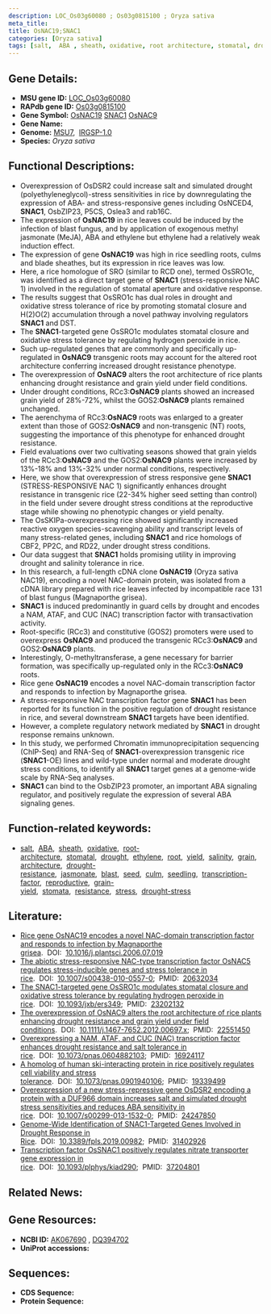 ```yaml
---
description: LOC_Os03g60080 ; Os03g0815100 ; Oryza sativa
meta_title:
title: OsNAC19;SNAC1
categories: [Oryza sativa]
tags: [salt,  ABA , sheath, oxidative, root architecture, stomatal, drought, ethylene, root, yield, salinity, grain, architecture, drought resistance, jasmonate, blast, seed, culm, seedling, transcription factor, reproductive, grain yield, stomata, resistance, stress, ABA, drought stress, drought stress ]
---
```


## Gene Details:
- **MSU gene ID:** [LOC_Os03g60080](http://rice.uga.edu/cgi-bin/ORF_infopage.cgi?orf=LOC_Os03g60080)  
- **RAPdb gene ID:** [Os03g0815100](https://rapdb.dna.affrc.go.jp/locus/?name=Os03g0815100)  
- **Gene Symbol:** <u>OsNAC19</u>&nbsp;<u>SNAC1</u>&nbsp;<u>OsNAC9</u>
- **Gene Name:**
- **Genome:**  [MSU7](http://rice.uga.edu/),&nbsp;&nbsp;[IRGSP-1.0](https://rapdb.dna.affrc.go.jp/download/irgsp1.html)
- **Species:** *Oryza sativa*

## Functional Descriptions:
   - Overexpression of OsDSR2 could increase salt and simulated drought (polyethyleneglycol)-stress sensitivities in rice by downregulating the expression of ABA- and stress-responsive genes including OsNCED4, **SNAC1**, OsbZIP23, P5CS, Oslea3 and rab16C.
   - The expression of **OsNAC19** in rice leaves could be induced by the infection of blast fungus, and by application of exogenous methyl jasmonate (MeJA), ABA and ethylene but ethylene had a relatively weak induction effect.
   - The expression of gene **OsNAC19** was high in rice seedling roots, culms and blade sheathes, but its expression in rice leaves was low.
   - Here, a rice homologue of SRO (similar to RCD one), termed OsSRO1c, was identified as a direct target gene of **SNAC1** (stress-responsive NAC 1) involved in the regulation of stomatal aperture and oxidative response.
   - The results suggest that OsSRO1c has dual roles in drought and oxidative stress tolerance of rice by promoting stomatal closure and H(2)O(2) accumulation through a novel pathway involving regulators **SNAC1** and DST.
   - The **SNAC1**-targeted gene OsSRO1c modulates stomatal closure and oxidative stress tolerance by regulating hydrogen peroxide in rice.
   - Such up-regulated genes that are commonly and specifically up-regulated in **OsNAC9** transgenic roots may account for the altered root architecture conferring increased drought resistance phenotype.
   - The overexpression of **OsNAC9** alters the root architecture of rice plants enhancing drought resistance and grain yield under field conditions.
   - Under drought conditions, RCc3:**OsNAC9** plants showed an increased grain yield of 28%-72%, whilst the GOS2:**OsNAC9** plants remained unchanged.
   - The aerenchyma of RCc3:**OsNAC9** roots was enlarged to a greater extent than those of GOS2:**OsNAC9** and non-transgenic (NT) roots, suggesting the importance of this phenotype for enhanced drought resistance.
   - Field evaluations over two cultivating seasons showed that grain yields of the RCc3:**OsNAC9** and the GOS2:**OsNAC9** plants were increased by 13%-18% and 13%-32% under normal conditions, respectively.
   - Here, we show that overexpression of stress responsive gene **SNAC1** (STRESS-RESPONSIVE NAC 1) significantly enhances drought resistance in transgenic rice (22-34% higher seed setting than control) in the field under severe drought stress conditions at the reproductive stage while showing no phenotypic changes or yield penalty.
   - The OsSKIPa-overexpressing rice showed significantly increased reactive oxygen species-scavenging ability and transcript levels of many stress-related genes, including **SNAC1** and rice homologs of CBF2, PP2C, and RD22, under drought stress conditions.
   - Our data suggest that **SNAC1** holds promising utility in improving drought and salinity tolerance in rice.
   - In this research, a full-length cDNA clone **OsNAC19** (Oryza sativa NAC19), encoding a novel NAC-domain protein, was isolated from a cDNA library prepared with rice leaves infected by incompatible race 131 of blast fungus (Magnaporthe grisea).
   - **SNAC1** is induced predominantly in guard cells by drought and encodes a NAM, ATAF, and CUC (NAC) transcription factor with transactivation activity.
   - Root-specific (RCc3) and constitutive (GOS2) promoters were used to overexpress **OsNAC9** and produced the transgenic RCc3:**OsNAC9** and GOS2:**OsNAC9** plants.
   - Interestingly, O-methyltransferase, a gene necessary for barrier formation, was specifically up-regulated only in the RCc3:**OsNAC9** roots.
   - Rice gene **OsNAC19** encodes a novel NAC-domain transcription factor and responds to infection by Magnaporthe grisea.
   - A stress-responsive NAC transcription factor gene **SNAC1** has been reported for its function in the positive regulation of drought resistance in rice, and several downstream **SNAC1** targets have been identified.
   - However, a complete regulatory network mediated by **SNAC1** in drought response remains unknown.
   - In this study, we performed Chromatin immunoprecipitation sequencing (ChIP-Seq) and RNA-Seq of **SNAC1**-overexpression transgenic rice (**SNAC1**-OE) lines and wild-type under normal and moderate drought stress conditions, to identify all **SNAC1** target genes at a genome-wide scale by RNA-Seq analyses.
   - **SNAC1** can bind to the OsbZIP23 promoter, an important ABA signaling regulator, and positively regulate the expression of several ABA signaling genes.

## Function-related keywords:
   - [salt](/tags/salt/),&nbsp;&nbsp;[ABA](/tags/ABA/),&nbsp;&nbsp;[sheath](/tags/sheath/),&nbsp;&nbsp;[oxidative](/tags/oxidative/),&nbsp;&nbsp;[root-architecture](/tags/root-architecture/),&nbsp;&nbsp;[stomatal](/tags/stomatal/),&nbsp;&nbsp;[drought](/tags/drought/),&nbsp;&nbsp;[ethylene](/tags/ethylene/),&nbsp;&nbsp;[root](/tags/root/),&nbsp;&nbsp;[yield](/tags/yield/),&nbsp;&nbsp;[salinity](/tags/salinity/),&nbsp;&nbsp;[grain](/tags/grain/),&nbsp;&nbsp;[architecture](/tags/architecture/),&nbsp;&nbsp;[drought-resistance](/tags/drought-resistance/),&nbsp;&nbsp;[jasmonate](/tags/jasmonate/),&nbsp;&nbsp;[blast](/tags/blast/),&nbsp;&nbsp;[seed](/tags/seed/),&nbsp;&nbsp;[culm](/tags/culm/),&nbsp;&nbsp;[seedling](/tags/seedling/),&nbsp;&nbsp;[transcription-factor](/tags/transcription-factor/),&nbsp;&nbsp;[reproductive](/tags/reproductive/),&nbsp;&nbsp;[grain-yield](/tags/grain-yield/),&nbsp;&nbsp;[stomata](/tags/stomata/),&nbsp;&nbsp;[resistance](/tags/resistance/),&nbsp;&nbsp;[stress](/tags/stress/),&nbsp;&nbsp;[drought-stress](/tags/drought-stress/)

## Literature:
   - [Rice gene OsNAC19 encodes a novel NAC-domain transcription factor and responds to infection by Magnaporthe grisea](https://www.doi.org/10.1016/j.plantsci.2006.07.019).&nbsp;&nbsp;DOI:&nbsp;&nbsp;[10.1016/j.plantsci.2006.07.019](https://www.doi.org/10.1016/j.plantsci.2006.07.019)
   - [The abiotic stress-responsive NAC-type transcription factor OsNAC5 regulates stress-inducible genes and stress tolerance in rice](https://www.doi.org/10.1007/s00438-010-0557-0).&nbsp;&nbsp;DOI:&nbsp;&nbsp;[10.1007/s00438-010-0557-0](https://www.doi.org/10.1007/s00438-010-0557-0);&nbsp;&nbsp;PMID:&nbsp;&nbsp;[20632034](https://pubmed.ncbi.nlm.nih.gov/20632034/)
   - [The SNAC1-targeted gene OsSRO1c modulates stomatal closure and oxidative stress tolerance by regulating hydrogen peroxide in rice](https://www.doi.org/10.1093/jxb/ers349).&nbsp;&nbsp;DOI:&nbsp;&nbsp;[10.1093/jxb/ers349](https://www.doi.org/10.1093/jxb/ers349);&nbsp;&nbsp;PMID:&nbsp;&nbsp;[23202132](https://pubmed.ncbi.nlm.nih.gov/23202132/)
   - [The overexpression of OsNAC9 alters the root architecture of rice plants enhancing drought resistance and grain yield under field conditions](https://www.doi.org/10.1111/j.1467-7652.2012.00697.x).&nbsp;&nbsp;DOI:&nbsp;&nbsp;[10.1111/j.1467-7652.2012.00697.x](https://www.doi.org/10.1111/j.1467-7652.2012.00697.x);&nbsp;&nbsp;PMID:&nbsp;&nbsp;[22551450](https://pubmed.ncbi.nlm.nih.gov/22551450/)
   - [Overexpressing a NAM, ATAF, and CUC (NAC) transcription factor enhances drought resistance and salt tolerance in rice](https://www.doi.org/10.1073/pnas.0604882103).&nbsp;&nbsp;DOI:&nbsp;&nbsp;[10.1073/pnas.0604882103](https://www.doi.org/10.1073/pnas.0604882103);&nbsp;&nbsp;PMID:&nbsp;&nbsp;[16924117](https://pubmed.ncbi.nlm.nih.gov/16924117/)
   - [A homolog of human ski-interacting protein in rice positively regulates cell viability and stress tolerance](https://www.doi.org/10.1073/pnas.0901940106).&nbsp;&nbsp;DOI:&nbsp;&nbsp;[10.1073/pnas.0901940106](https://www.doi.org/10.1073/pnas.0901940106);&nbsp;&nbsp;PMID:&nbsp;&nbsp;[19339499](https://pubmed.ncbi.nlm.nih.gov/19339499/)
   - [Overexpression of a new stress-repressive gene OsDSR2 encoding a protein with a DUF966 domain increases salt and simulated drought stress sensitivities and reduces ABA sensitivity in rice](https://www.doi.org/10.1007/s00299-013-1532-0).&nbsp;&nbsp;DOI:&nbsp;&nbsp;[10.1007/s00299-013-1532-0](https://www.doi.org/10.1007/s00299-013-1532-0);&nbsp;&nbsp;PMID:&nbsp;&nbsp;[24247850](https://pubmed.ncbi.nlm.nih.gov/24247850/)
   - [Genome-Wide Identification of SNAC1-Targeted Genes Involved in Drought Response in Rice](https://www.doi.org/10.3389/fpls.2019.00982).&nbsp;&nbsp;DOI:&nbsp;&nbsp;[10.3389/fpls.2019.00982](https://www.doi.org/10.3389/fpls.2019.00982);&nbsp;&nbsp;PMID:&nbsp;&nbsp;[31402926](https://pubmed.ncbi.nlm.nih.gov/31402926/)
   - [Transcription factor OsSNAC1 positively regulates nitrate transporter gene expression in rice](https://www.doi.org/10.1093/plphys/kiad290).&nbsp;&nbsp;DOI:&nbsp;&nbsp;[10.1093/plphys/kiad290](https://www.doi.org/10.1093/plphys/kiad290);&nbsp;&nbsp;PMID:&nbsp;&nbsp;[37204801](https://pubmed.ncbi.nlm.nih.gov/37204801/)

## Related News:

## Gene Resources:
- **NCBI ID:**  [AK067690](http://www.ncbi.nlm.nih.gov/nuccore/AK067690)&nbsp;,&nbsp;[DQ394702](http://www.ncbi.nlm.nih.gov/nuccore/DQ394702)
- **UniProt accessions:** [](https://www.uniprot.org/uniprotkb//entry)

## Sequences:
- **CDS Sequence:**
- **Protein Sequence:**
